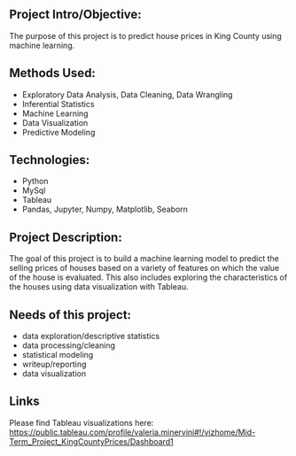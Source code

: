 ## Project Intro/Objective:
The purpose of this project is to predict house prices in King County using machine learning.


## Methods Used:
* Exploratory Data Analysis, Data Cleaning, Data Wrangling
* Inferential Statistics
* Machine Learning
* Data Visualization
* Predictive Modeling

## Technologies:
* Python
* MySql
* Tableau
* Pandas, Jupyter, Numpy, Matplotlib, Seaborn

## Project Description:
The goal of this project is to build a machine learning model to predict the selling prices of houses based on a variety of features on which the value of the house is evaluated. This also includes exploring the characteristics of the houses using data visualization with Tableau. 



## Needs of this project:
* data exploration/descriptive statistics
* data processing/cleaning
* statistical modeling
* writeup/reporting
* data visualization

## Links
Please find Tableau visualizations here: https://public.tableau.com/profile/valeria.minervini#!/vizhome/Mid-Term_Project_KingCountyPrices/Dashboard1


